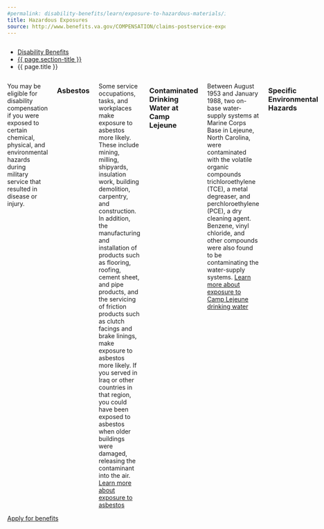 ```yaml
---
#permalink: disability-benefits/learn/exposure-to-hazardous-materials/index.html
title: Hazardous Exposures
source: http://www.benefits.va.gov/COMPENSATION/claims-postservice-exposures-index.asp
---
```


<div class="splash" markdown="0">
<div class="row" markdown="0">
<div class="small-12 columns" markdown="0">

<ul class="breadcrumbs" role="menubar" aria-label="Primary">
<li class="parent"><a href="/disability-benefits/">Disability Benefits</a></li>
<li class="parent"><a href="/disability-benefits/learn/">{{ page.section-title }}</a></li>
<li class="active">{{ page.title }}</li>
</ul>

</div>
</div>
</div>

<div class="main" role="main" markdown="0">
<div class="section one" markdown="0">
<div class="primary" markdown="0">
<div class="row" markdown="0">
<div class="small-12 columns" markdown="1">

You may be eligible for disability compensation if you were exposed to certain chemical, physical, and environmental hazards during military service that resulted in disease or injury.

### Asbestos
Some service occupations, tasks, and workplaces make exposure to asbestos more likely. These include mining, milling, shipyards, insulation work, building demolition, carpentry, and construction. In addition, the manufacturing and installation of products such as flooring, roofing, cement sheet, and pipe products, and the servicing of friction products such as clutch facings and brake linings, make exposure to asbestos more likely. If you served in Iraq or other countries in that region, you could have been exposed to asbestos when older buildings were damaged, releasing the contaminant into the air.
[Learn more about exposure to asbestos](http://www.benefits.va.gov/COMPENSATION/claims-postservice-exposures-asbestos.asp)

### Contaminated Drinking Water at Camp Lejeune
Between August 1953 and January 1988, two on-base water-supply systems at Marine Corps Base in Lejeune, North Carolina, were contaminated with the volatile organic compounds trichloroethylene (TCE), a metal degreaser, and perchloroethylene (PCE), a dry cleaning agent. Benzene, vinyl chloride, and other compounds were also found to be contaminating the water-supply systems.
[Learn more about exposure to Camp Lejeune drinking water](http://www.benefits.va.gov/COMPENSATION/claims-postservice-exposures-camp_leguene_water.asp)

### Specific Environmental Hazards
You may have been exposed to environmental hazards at military installations during military service. These hazards include burn pits, particulate matter, chemical fires, and waste disposal pollution.
[Learn more about exposure to specific environmental hazards](http://www.benefits.va.gov/COMPENSATION/claims-postservice-exposures-environmental_hazards.asp)

### Ionizing Radiation
You may have been exposed to ionizing radiation during military service if, for example, you participated in nuclear weapons testing. Certain diseases may be service connected if the disease occurred as a result of the radiation exposure.
[Learn more about diseases related to exposure to ionizing radiation](http://www.benefits.va.gov/COMPENSATION/claims-postservice-exposures-ionizing_radiation.asp)

### Mustard Gas
Mustard gas is a common term for sulfur mustard (Yperite) or nitrogen mustard. Lewisite, an organic compound containing arsenic, is another chemical agent.
[Learn more about exposure to mustard gas and lewisite](http://www.benefits.va.gov/COMPENSATION/claims-postservice-exposures-mustard.asp)

### Project 112/SHAD
From 1962 to 1974 approximately 6,000 U.S. Servicemembers were involved in conducting chemical tests to defend against biological and chemical weapons threats.. Participation in these tests, known as Project 112 and Project SHAD, may have resulted in subsequent illnesses among Veterans, and may qualify a survivor of a Veteran who died from exposure to such chemical testing to certain VA benefits.
[Learn more about Project 112/SHAD](http://www.benefits.va.gov/COMPENSATION/claims-postservice-exposures-project_112_shad.asp)

### Radiogenic Risk Activities
There are certain diseases that may be service connected if the disease occurred as a result of your participating in a radiation-risk activity. Examples of radiation-risk activities include serving or being a prisoner of war in Japan and participating in nuclear weapons testing.
[Learn more about post-service radiogenic diseases](http://www.benefits.va.gov/COMPENSATION/claims-postservice-exposures-radiogenic_diseases.asp)

</div>
</div>
</div>

<div class="section two" markdown="0">
<div class="action" markdown="0">
<div class="row" markdown="0">
<div class="small-12 medium-10 medium-centered columns" markdown="0">
<a class="button start" href="#">Apply for benefits</a>
</div>
</div>
</div>
</div>

</div>

</div>
